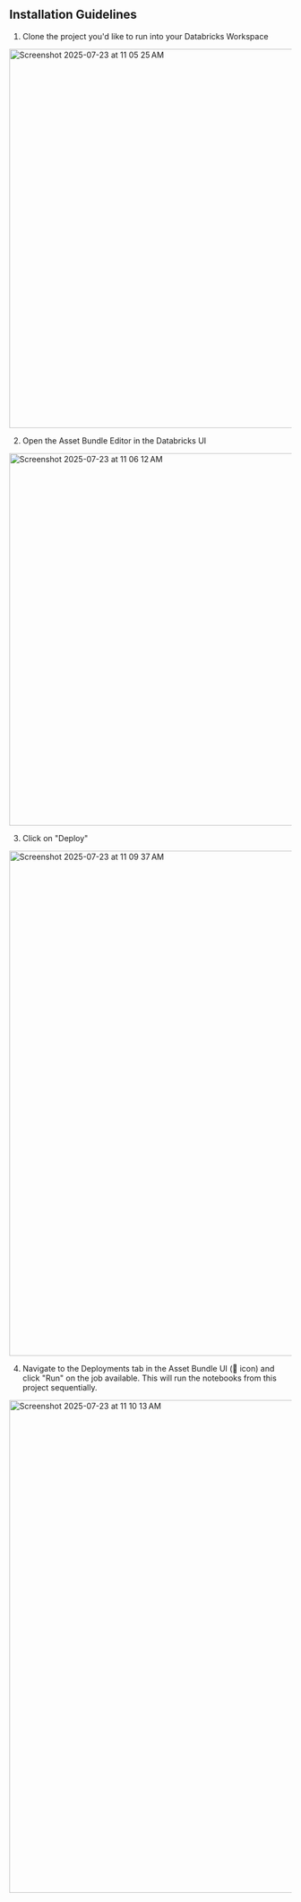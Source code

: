 ## Installation Guidelines

1. Clone the project you'd like to run into your Databricks Workspace

<img width="1726" height="677" alt="Screenshot 2025-07-23 at 11 05 25 AM" src="https://github.com/user-attachments/assets/55b1729f-ad07-420e-a271-843266abfb71" />

2. Open the Asset Bundle Editor in the Databricks UI

<img width="1120" height="665" alt="Screenshot 2025-07-23 at 11 06 12 AM" src="https://github.com/user-attachments/assets/d1f91256-eb8f-4456-8d88-c0a37b1bd4c5" />

3. Click on "Deploy"

<img width="1523" height="902" alt="Screenshot 2025-07-23 at 11 09 37 AM" src="https://github.com/user-attachments/assets/9564cbdd-c5c5-4210-bf27-2b19e6efc85b" />

4. Navigate to the Deployments tab in the Asset Bundle UI (🚀 icon) and click "Run" on the job available. This will run the notebooks from this project sequentially.

<img width="1527" height="880" alt="Screenshot 2025-07-23 at 11 10 13 AM" src="https://github.com/user-attachments/assets/0f612882-7123-449b-8349-1835bc59523c" />
